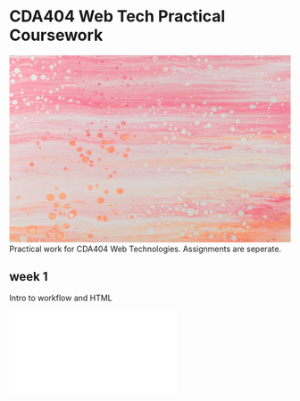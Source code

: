 # CDA404 Web Tech Practical Coursework
![header image](assets/head.jfif)
Practical work for CDA404 Web Technologies.
Assignments are seperate.

## __week 1__

Intro to workflow and HTML

![week 1 index](Week_1/index.html)

